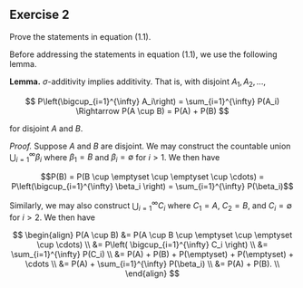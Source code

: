 ## Exercise 2

Prove the statements in equation (1.1).

Before addressing the statements in equation (1.1), we use the following lemma.

**Lemma.** $\sigma$-additivity implies additivity. That is, with disjoint $A_1, A_2, ...$,

$$ P\left(\bigcup_{i=1}^{\infty} A_i\right) = \sum_{i=1}^{\infty} P(A_i) \Rightarrow P(A \cup B) = P(A) + P(B) $$

for disjoint $A$ and $B$.

*Proof.* Suppose $A$ and $B$ are disjoint. We may construct the countable union $\bigcup\nolimits_{i=1}^{\infty} \beta_i$ where $\beta_1 = B$ and $\beta_i = \emptyset$ for $i \gt 1$. We then have

$$P(B) = P(B \cup \emptyset \cup \emptyset \cup \cdots) = P\left(\bigcup_{i=1}^{\infty} \beta_i \right) = \sum_{i=1}^{\infty} P(\beta_i)$$

Similarly, we may also construct $\bigcup\nolimits_{i=1}^{\infty} C_i$ where $C_1 = A$, $C_2 = B$, and $C_i = \emptyset$ for $i > 2$. We then have

$$
\begin{align}
P(A \cup B) &= P(A \cup B \cup \emptyset \cup \emptyset \cup \cdots) \\
            &= P\left( \bigcup_{i=1}^{\infty} C_i \right) \\
            &= \sum_{i=1}^{\infty} P(C_i) \\
            &= P(A) + P(B) + P(\emptyset) + P(\emptyset) + \cdots \\
            &= P(A) + \sum_{i=1}^{\infty} P(\beta_i) \\
            &= P(A) + P(B). \\
\end{align}
$$
